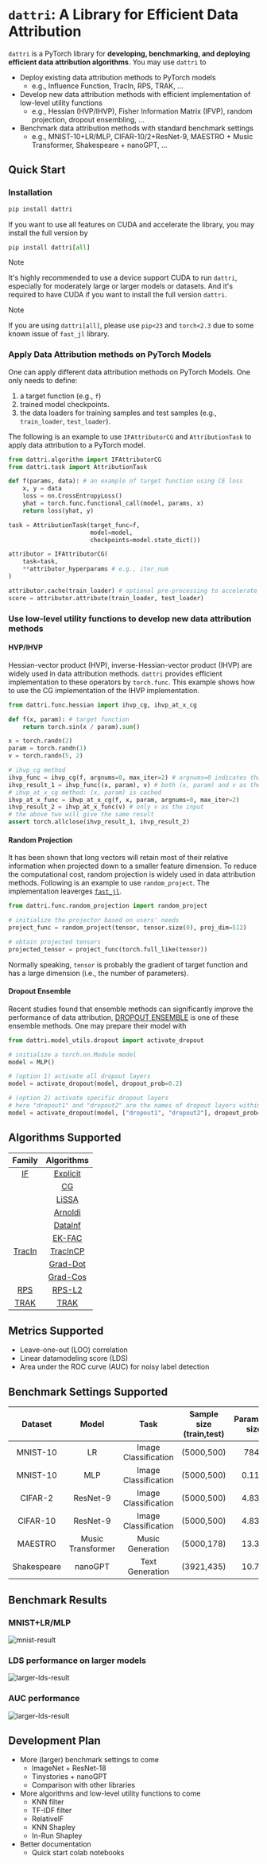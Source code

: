 # `dattri`: A Library for Efficient Data Attribution

<!-- add some demos, list of methods and benchmark settings available, benchmark results, and some development plan -->

`dattri` is a PyTorch library for **developing, benchmarking, and deploying efficient data attribution algorithms**. You may use `dattri` to

- Deploy existing data attribution methods to PyTorch models
  - e.g., Influence Function, TracIn, RPS, TRAK, ...
- Develop new data attribution methods with efficient implementation of low-level utility functions
  - e.g., Hessian (HVP/IHVP), Fisher Information Matrix (IFVP), random projection, dropout ensembling, ...
- Benchmark data attribution methods with standard benchmark settings
  - e.g., MNIST-10+LR/MLP, CIFAR-10/2+ResNet-9, MAESTRO + Music Transformer, Shakespeare + nanoGPT, ...

## Quick Start

### Installation

```python
pip install dattri
```

If you want to use all features on CUDA and accelerate the library, you may install the full version by

```python
pip install dattri[all]
```

> [!NOTE]
> It's highly recommended to use a device support CUDA to run `dattri`, especially for moderately large or larger models or datasets. And it's required to have CUDA if you want to install the full version `dattri`.

> [!NOTE]
> If you are using `dattri[all]`, please use `pip<23` and `torch<2.3` due to some known issue of `fast_jl` library.

### Apply Data Attribution methods on PyTorch Models

One can apply different data attribution methods on PyTorch Models. One only needs to define:
1. a target function (e.g., `f`)
2. trained model checkpoints.
3. the data loaders for training samples and test samples (e.g., `train_loader`, `test_loader`).

The following is an example to use `IFAttributorCG` and `AttributionTask` to apply data attribution to a PyTorch model.

```python
from dattri.algorithm import IFAttributorCG
from dattri.task import AttributionTask

def f(params, data): # an example of target function using CE loss
    x, y = data
    loss = nn.CrossEntropyLoss()
    yhat = torch.func.functional_call(model, params, x)
    return loss(yhat, y)

task = AttributionTask(target_func=f,
                       model=model,
                       checkpoints=model.state_dict())

attributor = IFAttributorCG(
    task=task,
    **attributor_hyperparams # e.g., iter_num
)

attributor.cache(train_loader) # optional pre-processing to accelerate the attribution
score = attributor.attribute(train_loader, test_loader)
```

### Use low-level utility functions to develop new data attribution methods

#### HVP/IHVP
Hessian-vector product (HVP), inverse-Hessian-vector product
(IHVP) are widely used in data attribution methods. `dattri` provides efficient implementation to these operators by `torch.func`. This example shows how to use the CG implementation of the IHVP implementation.

```python
from dattri.func.hessian import ihvp_cg, ihvp_at_x_cg

def f(x, param): # target function
    return torch.sin(x / param).sum()

x = torch.randn(2)
param = torch.randn(1)
v = torch.randn(5, 2)

# ihvp_cg method
ihvp_func = ihvp_cg(f, argnums=0, max_iter=2) # argnums=0 indicates that the param of (x, param) to be passed to ihvp_func is the model parameter
ihvp_result_1 = ihvp_func((x, param), v) # both (x, param) and v as the inputs
# ihvp_at_x_cg method: (x, param) is cached
ihvp_at_x_func = ihvp_at_x_cg(f, x, param, argnums=0, max_iter=2)
ihvp_result_2 = ihvp_at_x_func(v) # only v as the input
# the above two will give the same result
assert torch.allclose(ihvp_result_1, ihvp_result_2)
```

#### Random Projection
It has been shown that long vectors will retain most of their relative information when projected down to a smaller feature dimension. To reduce the computational cost, random projection is widely used in data attribution methods. Following is an example to use `random_project`. The implementation leaverges [`fast_jl`](https://pypi.org/project/fast-jl/).

```python
from dattri.func.random_projection import random_project

# initialize the projector based on users' needs
project_func = random_project(tensor, tensor.size(0), proj_dim=512)

# obtain projected tensors
projected_tensor = project_func(torch.full_like(tensor))
```

Normally speaking, `tensor` is probably the gradient of target function and has a large dimension (i.e., the number of parameters).

#### Dropout Ensemble
Recent studies found that ensemble methods can significantly improve the performance of data attribution, [DROPOUT ENSEMBLE](https://arxiv.org/pdf/2405.17293) is one of these ensemble methods. One may prepare their model with

```python
from dattri.model_utils.dropout import activate_dropout

# initialize a torch.nn.Module model
model = MLP()

# (option 1) activate all dropout layers
model = activate_dropout(model, dropout_prob=0.2)

# (option 2) activate specific dropout layers
# here "dropout1" and "dropout2" are the names of dropout layers within the model
model = activate_dropout(model, ["dropout1", "dropout2"], dropout_prob=0.2)
```

## Algorithms Supported
| Family |               Algorithms              |
|:------:|:-------------------------------------:|
|   [IF](https://arxiv.org/abs/1703.04730)   | [Explicit](https://arxiv.org/abs/1703.04730) |
|        |       [CG](https://www.cs.toronto.edu/~jmartens/docs/Deep_HessianFree.pdf)      |
|        |    [LiSSA](https://arxiv.org/abs/1602.03943)    |
|        |  [Arnoldi](https://arxiv.org/abs/2112.03052)  |
| | [DataInf](https://arxiv.org/abs/2310.00902)|
| | [EK-FAC](https://arxiv.org/abs/2308.03296) |
| [TracIn](https://arxiv.org/abs/2002.08484) | [TracInCP](https://arxiv.org/abs/2002.08484) |
|        |   [Grad-Dot](https://arxiv.org/abs/2102.05262)  |
|        |   [Grad-Cos](https://arxiv.org/abs/2102.05262)  |
|   [RPS](https://arxiv.org/abs/1811.09720)  |   [RPS-L2](https://arxiv.org/abs/1811.09720)   |
|  [TRAK](https://arxiv.org/abs/2303.14186)  |       [TRAK](https://arxiv.org/abs/2303.14186)       |

## Metrics Supported
- Leave-one-out (LOO) correlation
- Linear datamodeling score (LDS)
- Area under the ROC curve (AUC) for noisy label detection

## Benchmark Settings Supported
|   Dataset   |       Model       |         Task         | Sample size (train,test) | Parameter size |   Metrics   |          Data Source         |
|:-----------:|:-----------------:|:--------------------:|:------------------------:|:--------------:|:-----------:|:----------------------------:|
|   MNIST-10  |         LR        | Image Classification |        (5000,500)        |      7840      | LOO/LDS/AUC |      [link](http://yann.lecun.com/exdb/mnist/)     |
|   MNIST-10  |        MLP        | Image Classification |        (5000,500)        |      0.11M     | LOO/LDS/AUC |      [link](http://yann.lecun.com/exdb/mnist/)     |
|   CIFAR-2   |      ResNet-9     | Image Classification |        (5000,500)        |      4.83M     |     LDS     | [link](https://www.cs.toronto.edu/~kriz/cifar.html) |
|   CIFAR-10  |      ResNet-9     | Image Classification |        (5000,500)        |      4.83M     |     AUC     | [link](https://www.cs.toronto.edu/~kriz/cifar.html) |
|   MAESTRO   | Music Transformer |   Music Generation   |        (5000,178)        |      13.3M     |     LDS     |  [link](https://magenta.tensorflow.org/datasets/maestro) |
| Shakespeare |      nanoGPT      |    Text Generation   |        (3921,435)        |      10.7M     |     LDS     |     [link](https://github.com/karpathy/nanoGPT)    |

## Benchmark Results
### MNIST+LR/MLP
![mnist-result](assets/images/benchmark-result-mnist.png)

### LDS performance on larger models
![larger-lds-result](assets/images/benchmark-result-larger-lds.png)

### AUC performance
![larger-lds-result](assets/images/benchmark-result-auc.png)

## Development Plan
- More (larger) benchmark settings to come
  - ImageNet + ResNet-18
  - Tinystories + nanoGPT
  - Comparison with other libraries
- More algorithms and low-level utility functions to come
  - KNN filter
  - TF-IDF filter
  - RelativeIF
  - KNN Shapley
  - In-Run Shapley
- Better documentation
  - Quick start colab notebooks
